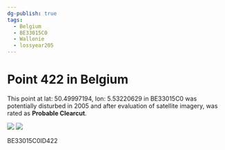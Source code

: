 ```yaml
---
dg-publish: true
tags:
  - Belgium
  - BE33015C0
  - Wallonie
  - lossyear205
---
```


# Point 422 in Belgium

This point at lat: 50.49997194, lon: 5.53220629 in BE33015C0 was potentially disturbed in 2005 and after evaluation of satellite imagery, was rated as **Probable Clearcut**.

<div class='juxtapose' data-showcredits='false'>
<img src='https://baserow-backend-production20240528124524339000000001.s3.amazonaws.com/user_files/ryxdD6Jl2wr7voCL7Y7qx2XzCUpMq2Tz_cf4a1e2c3b9743fb0d2a86212ca36a5e49f17ed5bd73202989d6ff884834a015.png' data-label='September 2003' />
<img src='https://baserow-backend-production20240528124524339000000001.s3.amazonaws.com/user_files/mVQ9VWY9bDutCDqVN5ik1vMvHe3Ckcwy_cce788ac00a87a5d4b301721050130451156d8920761888a4424b3110f1c19f1.png' data-label='July 2009' />
</div>

BE33015C0ID422